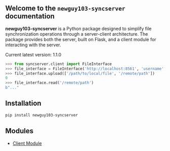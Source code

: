 ## Welcome to the `newguy103-syncserver` documentation

**newguy103-syncserver** is a Python package designed to simplify file synchronization operations through a server-client architecture. The package provides both the server, built on Flask, and a client module for interacting with the server.

Current latest version: 1.1.0

```python
>>> from syncserver.client import FileInterface
>>> file_interface = FileInterface('http://localhost:8561', 'username', 'password')
>>> file_interface.upload(['/path/to/local/file', '/remote/path'])
0
>>> file_interface.read('/remote/path')
b"..."
```

## Installation

```bash
pip install newguy103-syncserver
```

## Modules

- [Client Module](client-interface)